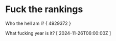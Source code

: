 # Fuck the rankings

Who the hell am I?
{ 4929372 }

What fucking year is it?
[ 2024-11-26T06:00:00Z ]

